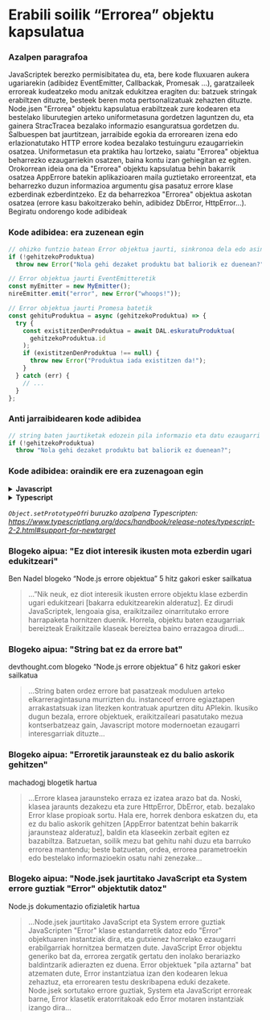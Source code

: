# Erabili soilik “Errorea” objektu kapsulatua

### Azalpen paragrafoa

JavaScriptek berezko permisibitatea du, eta, bere kode fluxuaren aukera ugariarekin (adibidez EventEmitter, Callbackak, Promesak ...), garatzaileek erroreak kudeatzeko modu anitzak edukitzea eragiten du: batzuek stringak erabiltzen dituzte, besteek beren mota pertsonalizatuak zehazten dituzte. Node.jsen "Errorea" objektu kapsulatua erabiltzeak zure kodearen eta bestelako liburutegien arteko uniformetasuna gordetzen laguntzen du, eta gainera StracTracea bezalako informazio esanguratsua gordetzen du. Salbuespen bat jaurtitzean, jarraibide egokia da errorearen izena edo erlazionatutako HTTP errore kodea bezalako testuinguru ezaugarriekin osatzea. Uniformetasun eta praktika hau lortzeko, saiatu "Errorea" objektua beharrezko ezaugarriekin osatzen, baina kontu izan gehiegitan ez egiten. Orokorrean ideia ona da "Errorea" objektu kapsulatua behin bakarrik osatzea AppErrore batekin aplikazioaren maila guztietako erroreentzat, eta beharrezko duzun informazioa argumentu gisa pasatuz errore klase ezberdinak ezberdintzeko. Ez da beharrezkoa "Errorea" objektua askotan osatzea (errore kasu bakoitzerako behin, adibidez DbError, HttpError...). Begiratu ondorengo kode adibideak

### Kode adibidea: era zuzenean egin

```javascript
// ohizko funtzio batean Error objektua jaurti, sinkronoa dela edo asinkronoa dela (sync async)
if (!gehitzekoProduktua)
  throw new Error("Nola gehi dezaket produktu bat baliorik ez duenean?");

// Error objektua jaurti EventEmitteretik
const myEmitter = new MyEmitter();
nireEmitter.emit("error", new Error("whoops!"));

// Error objektua jaurti Promesa batetik
const gehituProduktua = async (gehitzekoProduktua) => {
  try {
    const existitzenDenProduktua = await DAL.eskuratuProduktua(
      gehitzekoProduktua.id
    );
    if (existitzenDenProduktua !== null) {
      throw new Error("Produktua iada existitzen da!");
    }
  } catch (err) {
    // ...
  }
};
```

### Anti jarraibidearen kode adibidea

```javascript
// string baten jaurtiketak edozein pila informazio eta datu ezaugarri garrantzitsu falta ditu
if (!gehitzekoProduktua)
  throw "Nola gehi dezaket produktu bat baliorik ez duenean?";
```

### Kode adibidea: oraindik ere era zuzenagoan egin

<details>
<summary><strong>Javascript</strong></summary>

```javascript
// Noderen Error objektutik eratortzen den errore objektu zentralizatua
function AppErrorea(izena, httpKodea, deskribapena, funtzionatzenDu) {
  Error.call(this);
  Error.captureStackTrace(this);
  this.izena = izena;
  //...hemen zehaztuta beste ezaugarri batzuk
}

AppErrorea.prototype = Object.create(Error.prototype);
AppErrorea.prototype.constructor = AppErrorea;

module.exports.AppErrorea = AppErrorea;

// erabiltzailea exzepzio bat jaurtitzen
if (erabiltzailea == null)
  throw new AppErrorea(
    commonErrors.resourceNotFound,
    commonHTTPErrors.notFound,
    "azalpen osatuagoa",
    true
  );
```

</details>

<details>
<summary><strong>Typescript</strong></summary>

```typescript
// Noderen Error objektutik eratortzen den errore objektu zentralizatua
export class AppErrorea extends Error {
  public readonly izena: string;
  public readonly httpKodea: HttpCode;
  public readonly funtzionatzenDu: boolean;

  constructor(
    izena: string,
    httpKodea: HttpCode,
    deskribapena: string,
    funtzionatzenDu: boolean
  ) {
    super(deskribapena);

    Object.setPrototypeOf(this, new.target.prototype); // prototipo katea berrezarri

    this.izena = izena;
    this.httpKodea = httpKodea;
    this.funtzionatzenDu = funtzionatzenDu;

    Error.captureStackTrace(this);
  }
}

// erabiltzailea exzepzio bat jaurtitzen
if (erabiltzailea == null)
  throw new AppErrorea(
    commonErrors.resourceNotFound,
    commonHTTPErrors.notFound,
    "azalpen osatuagoa",
    true
  );
```

</details>

_`Object.setPrototypeOf`ri buruzko azalpena Typescripten: https://www.typescriptlang.org/docs/handbook/release-notes/typescript-2-2.html#support-for-newtarget_

### Blogeko aipua: "Ez diot interesik ikusten mota ezberdin ugari edukitzeari"

Ben Nadel blogeko “Node.js errore objektua” 5 hitz gakori esker sailkatua

> …”Nik neuk, ez diot interesik ikusten errore objektu klase ezberdin ugari edukitzeari [bakarra edukitzearekin alderatuz]. Ez dirudi JavaScriptek, lengoaia gisa, eraikitzailez oinarritutako errore harrapaketa hornitzen duenik. Horrela, objektu baten ezaugarriak bereizteak Eraikitzaile klaseak bereiztea baino errazagoa dirudi…

### Blogeko aipua: "String bat ez da errore bat"

devthought.com blogeko “Node.js errore objektua” 6 hitz gakori esker sailkatua

> …String baten ordez errore bat pasatzeak moduluen arteko elkarreragintasuna murrizten du. instanceof errore egiaztapen arrakastatsuak izan litezken kontratuak apurtzen ditu APIekin. Ikusiko dugun bezala, errore objektuek, eraikitzaileari pasatutako mezua kontserbatzeaz gain, Javascript motore modernoetan ezaugarri interesgarriak dituzte…

### Blogeko aipua: "Erroretik jaraunsteak ez du balio askorik gehitzen"

machadogj blogetik hartua

> …Errore klasea jaraunsteko erraza ez izatea arazo bat da. Noski, klasea jaraunts dezakezu eta zure HttpError, DbError, etab. bezalako Error klase propioak sortu. Hala ere, horrek denbora eskatzen du, eta ez du balio askorik gehitzen [AppError batentzat behin bakarrik jaraunsteaz alderatuz], baldin eta klaseekin zerbait egiten ez bazabiltza. Batzuetan, soilik mezu bat gehitu nahi duzu eta barruko errorea mantendu; beste batzuetan, ordea, errorea parametroekin edo bestelako informazioekin osatu nahi zenezake…

### Blogeko aipua: "Node.jsek jaurtitako JavaScript eta System errore guztiak "Error" objektutik datoz"

Node.js dokumentazio ofizialetik hartua

> …Node.jsek jaurtitako JavaScript eta System errore guztiak JavaScripten "Error" klase estandarretik datoz edo "Error" objektuaren instantziak dira, eta gutxienez horrelako ezaugarri erabilgarriak hornitzea bermatzen dute. JavaScript Error objektu generiko bat da, errorea zergatik gertatu den inolako berariazko baldintzarik adierazten ez duena. Error objektuek "pila aztarna" bat atzematen dute, Error instantziatua izan den kodearen lekua zehaztuz, eta errorearen testu deskribapena eduki dezakete. Node.jsek sortutako errore guztiak, System eta JavaScript erroreak barne, Error klasetik eratorritakoak edo Error motaren instantziak izango dira…
